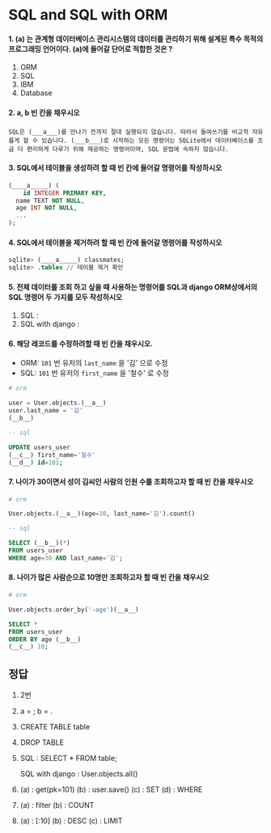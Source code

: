 # SQL and SQL with ORM



#### 1. (a) 는 관계형 데이터베이스 관리시스템의 데이터를 관리하기 위해 설계된 특수 목적의 프로그래밍 언어이다. (a)에 들어갈 단어로 적합한 것은 ?

1.  ORM
2.  SQL
3.  IBM
4. Database



#### 2. a, b 빈 칸을 채우시오

```
SQL은 (___a___)를 만나기 전까지 절대 실행되지 않습니다. 따라서 들여쓰기를 비교적 자유롭게 할 수 있습니다. (___b___)로 시작하는 모든 명령어는 SQLite에서 데이터베이스를 조금 더 편리하게 다루기 위해 제공하는 명령어이며, SQL 문법에 속하지 않습니다.
```



#### 3.  SQL에서 테이블을 생성하려 할 때 빈 칸에 들어갈 명령어를 작성하시오

```sql
(____a_____) (
	id INTEGER PRIMARY KEY,
  name TEXT NOT NULL,
  age INT NOT NULL,
  ...
);
```



#### 4. SQL에서 테이블을 제거하려 할 때 빈 칸에 들어갈 명령어를 작성하시오

```sql
sqlite> (____a_____) classmates;
sqlite> .tables // 테이블 제거 확인
```



#### 5. 전체 데이터를 조회 하고 싶을 때 사용하는 명령어를 SQL과 django ORM상에서의 SQL 명령어 두 가지를 모두 작성하시오

1. SQL :
2. SQL with django :



#### 6. 해당 레코드를 수정하려할 때 빈 칸을 채우시오.

- ORM: `101` 번 유저의 `last_name` 을 '김' 으로 수정
- SQL: `101` 번 유저의 `first_name` 을 '철수' 로 수정



```python
# orm

user = User.objects.(__a__)
user.last_name = '김'
(__b__)

```



```sql
-- sql

UPDATE users_user
(__c__) first_name='철수'
(__d__) id=101;

```



#### 7. 나이가 30이면서 성이 김씨인 사람의 인원 수를 조회하고자 할 때 빈 칸을 채우시오

```python
# orm

User.objects.(__a__)(age=30, last_name='김').count()
```



```sql
-- sql

SELECT (__b__)(*)
FROM users_user
WHERE age=30 AND last_name='김';
```



#### 8. 나이가 많은 사람순으로 10명만 조회하고자 할 때 빈 칸을 채우시오



```python
# orm

User.objects.order_by('-age')(__a__)
```



```sql
SELECT *
FROM users_user
ORDER BY age (__b__)
(__c__) 10;
```

































## 정답

1. 2번

2.  a = ;  b =  .

3.  CREATE TABLE table

4.  DROP TABLE

5.  SQL : SELECT * FROM table;    

    SQL with django : User.objects.all()

6.  (a)  : get(pk=101)  (b) : user.save() 
    (c) : SET   (d)  : WHERE

7.  (a) : filter    (b) : COUNT

8.  (a) : [:10]   (b) : DESC  (c) :  LIMIT

